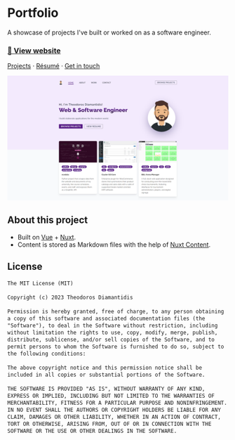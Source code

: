 # Portfolio

A showcase of projects I've built or worked on as a software engineer.

### [💼 View website](https://portfolio.tdiam.me)
[Projects](https://portfolio.tdiam.me/projects) · [Résumé](https://portfolio.tdiam.me/about) · [Get in touch](https://portfolio.tdiam.me/contact)

![](/public/projects/portfolio.png)

## About this project

* Built on [Vue](https://vuejs.org) + [Nuxt](https://nuxt.com).
* Content is stored as Markdown files with the help of [Nuxt Content](https://content.nuxtjs.org).

## License

```
The MIT License (MIT)

Copyright (c) 2023 Theodoros Diamantidis

Permission is hereby granted, free of charge, to any person obtaining a copy of this software and associated documentation files (the "Software"), to deal in the Software without restriction, including without limitation the rights to use, copy, modify, merge, publish, distribute, sublicense, and/or sell copies of the Software, and to permit persons to whom the Software is furnished to do so, subject to the following conditions:

The above copyright notice and this permission notice shall be included in all copies or substantial portions of the Software.

THE SOFTWARE IS PROVIDED "AS IS", WITHOUT WARRANTY OF ANY KIND, EXPRESS OR IMPLIED, INCLUDING BUT NOT LIMITED TO THE WARRANTIES OF MERCHANTABILITY, FITNESS FOR A PARTICULAR PURPOSE AND NONINFRINGEMENT. IN NO EVENT SHALL THE AUTHORS OR COPYRIGHT HOLDERS BE LIABLE FOR ANY CLAIM, DAMAGES OR OTHER LIABILITY, WHETHER IN AN ACTION OF CONTRACT, TORT OR OTHERWISE, ARISING FROM, OUT OF OR IN CONNECTION WITH THE SOFTWARE OR THE USE OR OTHER DEALINGS IN THE SOFTWARE.
```
